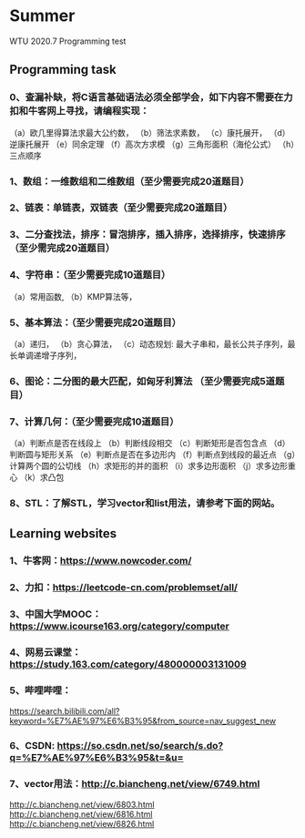 # Summer
WTU 2020.7 Programming test
## Programming task
### 0、查漏补缺，将C语言基础语法必须全部学会，如下内容不需要在力扣和牛客网上寻找，请编程实现：
（a）欧几里得算法求最大公约数，
（b）筛法求素数，
（c）康托展开，
（d）逆康托展开
（e）同余定理
（f）高次方求模
（g）三角形面积（海伦公式）
（h）三点顺序
### 1、数组：一维数组和二维数组（至少需要完成20道题目）

### 2、链表：单链表，双链表（至少需要完成20道题目）

### 3、二分查找法，排序：冒泡排序，插入排序，选择排序，快速排序（至少需完成20道题目）

### 4、字符串：（至少需要完成10道题目）
（a）常用函数,
（b）KMP算法等，

### 5、基本算法：（至少需要完成20道题目）
（a）递归，
（b）贪心算法，
（c）动态规划: 最大子串和，最长公共子序列，最长单调递增子序列，

### 6、图论：二分图的最大匹配，如匈牙利算法 （至少需要完成5道题目）

### 7、计算几何：（至少需要完成10道题目）
（a）判断点是否在线段上
（b）判断线段相交
（c）判断矩形是否包含点
（d）判断圆与矩形关系
（e）判断点是否在多边形内
（f）判断点到线段的最近点
（g）计算两个圆的公切线
（h）求矩形的并的面积
（i）求多边形面积
（j）求多边形重心
（k）求凸包

### 8、STL：了解STL，学习vector和list用法，请参考下面的网站。
## Learning websites
### 1、牛客网：https://www.nowcoder.com/
### 2、力扣：https://leetcode-cn.com/problemset/all/
### 3、中国大学MOOC：https://www.icourse163.org/category/computer
### 4、网易云课堂：https://study.163.com/category/480000003131009
### 5、哔哩哔哩：
https://search.bilibili.com/all?keyword=%E7%AE%97%E6%B3%95&from_source=nav_suggest_new
### 6、CSDN: https://so.csdn.net/so/search/s.do?q=%E7%AE%97%E6%B3%95&t=&u=
### 7、vector用法：http://c.biancheng.net/view/6749.html
http://c.biancheng.net/view/6803.html
http://c.biancheng.net/view/6816.html
http://c.biancheng.net/view/6826.html

